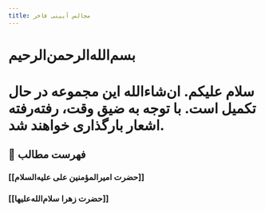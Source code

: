 ```yaml
---
title: مجالس آیینی فاخر
---
```


# بسم‌الله‌الرحمن‌الرحیم
# سلام علیکم. ان‌شاءالله این مجموعه در حال تکمیل است. با توجه به ضیق وقت، رفته‌رفته اشعار بارگذاری خواهند شد.

## 📝 فهرست مطالب
### [[حضرت امیرالمؤمنین علی علیه‌السلام]]
### [[حضرت زهرا سلام‌الله‌علیها]]



